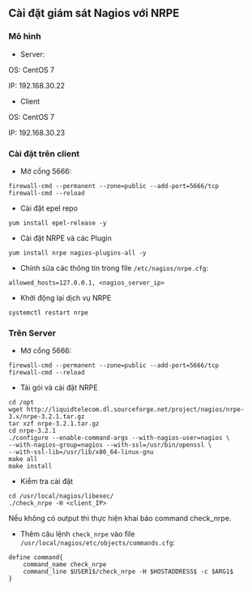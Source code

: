 ## Cài đặt giám sát Nagios với NRPE

### Mô hình

- Server:

OS: CentOS 7

IP: 192.168.30.22

- Client

OS: CentOS 7

IP: 192.168.30.23

### Cài đặt trên client

- Mở cổng 5666:

```
firewall-cmd --permanent --zone=public --add-port=5666/tcp
firewall-cmd --reload
```

- Cài đặt epel repo

`yum install epel-release -y`

- Cài đặt NRPE và các Plugin 

`yum install nrpe nagios-plugins-all -y`

- Chỉnh sửa các thông tin trong file `/etc/nagios/nrpe.cfg`:

```
allowed_hosts=127.0.0.1, <nagios_server_ip>
```

- Khởi động lại dịch vụ NRPE

`systemctl restart nrpe`

### Trên Server 

- Mở cổng 5666:

```
firewall-cmd --permanent --zone=public --add-port=5666/tcp
firewall-cmd --reload
```

- Tải gói và cài đặt NRPE

```
cd /opt
wget http://liquidtelecom.dl.sourceforge.net/project/nagios/nrpe-3.x/nrpe-3.2.1.tar.gz
tar xzf nrpe-3.2.1.tar.gz
cd nrpe-3.2.1
./configure --enable-command-args --with-nagios-user=nagios \
--with-nagios-group=nagios --with-ssl=/usr/bin/openssl \
--with-ssl-lib=/usr/lib/x86_64-linux-gnu
make all 
make install
```

- Kiểm tra cài đặt 

```
cd /usr/local/nagios/libexec/
./check_nrpe -H <client_IP>
```

Nếu không có output thì thực hiện khai báo command check_nrpe.

- Thêm câu lệnh `check_nrpe` vào file `/usr/local/nagios/etc/objects/commands.cfg`:

```
define command{
	command_name check_nrpe
	command_line $USER1$/check_nrpe -H $HOSTADDRESS$ -c $ARG1$
}
```

